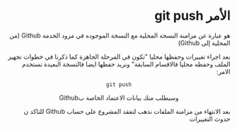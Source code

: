 <div dir="rtl">


# الأمر git push 

هو  عبارة عن مزامنة النسخة المحلية مع النسخة الموجوده في مزود الخدمة Github 
(من المحلية إلى Github)

بعد اجراء تغييرات وحفظها محليا "تكون في المرحلة الجاهزة كما ذكرنا في خطوات تجهيز الملف وحفظه محليا فالاقسام السابقة" ونريد حفظها ايضا فالنسخة البعيدة نستخدم الامر:
<div style="text-align:center">

 
<div dir="ltr">


`git push`


</div>

وسيطلب منك بيانات الاعتماد الخاصة بGithub

</div>

بعد الانتهاء من مزامنة الملفات نذهب لتفقد المشروع على حساب Github للتاكد ن حدوث التغييرات

</div>


